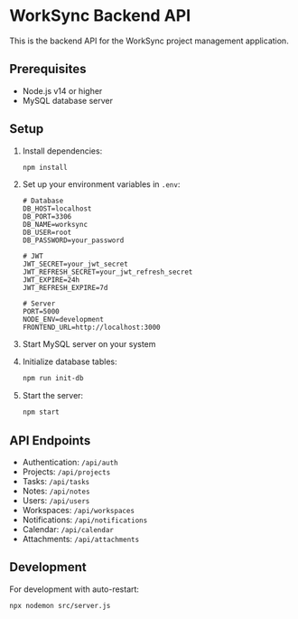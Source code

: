 # WorkSync Backend API

This is the backend API for the WorkSync project management application.

## Prerequisites

- Node.js v14 or higher
- MySQL database server

## Setup

1. Install dependencies:
   ```bash
   npm install
   ```

2. Set up your environment variables in `.env`:
   ```env
   # Database
   DB_HOST=localhost
   DB_PORT=3306
   DB_NAME=worksync
   DB_USER=root
   DB_PASSWORD=your_password

   # JWT
   JWT_SECRET=your_jwt_secret
   JWT_REFRESH_SECRET=your_jwt_refresh_secret
   JWT_EXPIRE=24h
   JWT_REFRESH_EXPIRE=7d

   # Server
   PORT=5000
   NODE_ENV=development
   FRONTEND_URL=http://localhost:3000
   ```

3. Start MySQL server on your system

4. Initialize database tables:
   ```bash
   npm run init-db
   ```

5. Start the server:
   ```bash
   npm start
   ```

## API Endpoints

- Authentication: `/api/auth`
- Projects: `/api/projects`
- Tasks: `/api/tasks`
- Notes: `/api/notes`
- Users: `/api/users`
- Workspaces: `/api/workspaces`
- Notifications: `/api/notifications`
- Calendar: `/api/calendar`
- Attachments: `/api/attachments`

## Development

For development with auto-restart:
```bash
npx nodemon src/server.js
```
